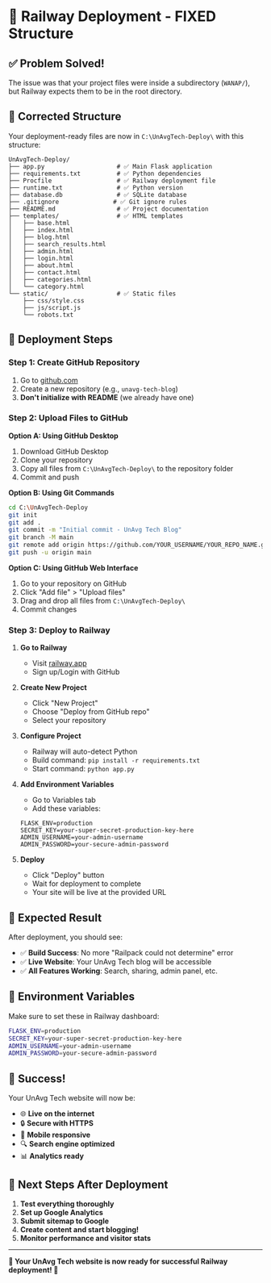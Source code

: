 # 🚀 Railway Deployment - FIXED Structure

## ✅ **Problem Solved!**

The issue was that your project files were inside a subdirectory (`WANAP/`), but Railway expects them to be in the root directory.

## 📁 **Corrected Structure**

Your deployment-ready files are now in `C:\UnAvgTech-Deploy\` with this structure:

```
UnAvgTech-Deploy/
├── app.py                    # ✅ Main Flask application
├── requirements.txt          # ✅ Python dependencies
├── Procfile                  # ✅ Railway deployment file
├── runtime.txt               # ✅ Python version
├── database.db               # ✅ SQLite database
├── .gitignore               # ✅ Git ignore rules
├── README.md                 # ✅ Project documentation
├── templates/                # ✅ HTML templates
│   ├── base.html
│   ├── index.html
│   ├── blog.html
│   ├── search_results.html
│   ├── admin.html
│   ├── login.html
│   ├── about.html
│   ├── contact.html
│   ├── categories.html
│   └── category.html
└── static/                   # ✅ Static files
    ├── css/style.css
    ├── js/script.js
    └── robots.txt
```

## 🚀 **Deployment Steps**

### **Step 1: Create GitHub Repository**

1. Go to [github.com](https://github.com)
2. Create a new repository (e.g., `unavg-tech-blog`)
3. **Don't initialize with README** (we already have one)

### **Step 2: Upload Files to GitHub**

**Option A: Using GitHub Desktop**
1. Download GitHub Desktop
2. Clone your repository
3. Copy all files from `C:\UnAvgTech-Deploy\` to the repository folder
4. Commit and push

**Option B: Using Git Commands**
```bash
cd C:\UnAvgTech-Deploy
git init
git add .
git commit -m "Initial commit - UnAvg Tech Blog"
git branch -M main
git remote add origin https://github.com/YOUR_USERNAME/YOUR_REPO_NAME.git
git push -u origin main
```

**Option C: Using GitHub Web Interface**
1. Go to your repository on GitHub
2. Click "Add file" > "Upload files"
3. Drag and drop all files from `C:\UnAvgTech-Deploy\`
4. Commit changes

### **Step 3: Deploy to Railway**

1. **Go to Railway**
   - Visit [railway.app](https://railway.app)
   - Sign up/Login with GitHub

2. **Create New Project**
   - Click "New Project"
   - Choose "Deploy from GitHub repo"
   - Select your repository

3. **Configure Project**
   - Railway will auto-detect Python
   - Build command: `pip install -r requirements.txt`
   - Start command: `python app.py`

4. **Add Environment Variables**
   - Go to Variables tab
   - Add these variables:
   ```
   FLASK_ENV=production
   SECRET_KEY=your-super-secret-production-key-here
   ADMIN_USERNAME=your-admin-username
   ADMIN_PASSWORD=your-secure-admin-password
   ```

5. **Deploy**
   - Click "Deploy" button
   - Wait for deployment to complete
   - Your site will be live at the provided URL

## 🎯 **Expected Result**

After deployment, you should see:
- ✅ **Build Success**: No more "Railpack could not determine" error
- ✅ **Live Website**: Your UnAvg Tech blog will be accessible
- ✅ **All Features Working**: Search, sharing, admin panel, etc.

## 🔧 **Environment Variables**

Make sure to set these in Railway dashboard:

```bash
FLASK_ENV=production
SECRET_KEY=your-super-secret-production-key-here
ADMIN_USERNAME=your-admin-username
ADMIN_PASSWORD=your-secure-admin-password
```

## 🎉 **Success!**

Your UnAvg Tech website will now be:
- 🌐 **Live on the internet**
- 🔒 **Secure with HTTPS**
- 📱 **Mobile responsive**
- 🔍 **Search engine optimized**
- 📊 **Analytics ready**

## 🚀 **Next Steps After Deployment**

1. **Test everything thoroughly**
2. **Set up Google Analytics**
3. **Submit sitemap to Google**
4. **Create content and start blogging!**
5. **Monitor performance and visitor stats**

---

**🎊 Your UnAvg Tech website is now ready for successful Railway deployment! 🎊**

